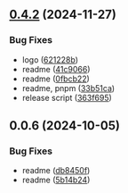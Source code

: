 ## [0.4.2](https://github.com/andrehrferreira/cmmv-swagger/compare/v0.0.6...v0.4.2) (2024-11-27)


### Bug Fixes

* logo ([621228b](https://github.com/andrehrferreira/cmmv-swagger/commit/621228b3d7f30ecfd65e8d8e389fa47344ccdf1f))
* readme ([41c9066](https://github.com/andrehrferreira/cmmv-swagger/commit/41c9066853deb9e1701217550664d300b1df1e0a))
* readme ([0fbcb22](https://github.com/andrehrferreira/cmmv-swagger/commit/0fbcb226222a0a660c4e5d8d6beab890fd259c8d))
* readme, pnpm ([33b51ca](https://github.com/andrehrferreira/cmmv-swagger/commit/33b51ca7c5f23ae9ede7d512e7514d92ebf4d917))
* release script ([363f695](https://github.com/andrehrferreira/cmmv-swagger/commit/363f695dd637e491df6b9077448f32710a48a9a8))



## 0.0.6 (2024-10-05)

### Bug Fixes

-   readme ([db8450f](https://github.com/andrehrferreira/cmmv-swagger/commit/db8450ffc075de2e7bb2bc7b365e7d02e1db940d))
-   readme ([5b14b24](https://github.com/andrehrferreira/cmmv-swagger/commit/5b14b24fad78f0c4e246487a2b13249dfc5918c5))
